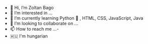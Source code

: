 - 👋 Hi, I’m Zoltan Bago
- 👀 I’m interested in ...
- 🌱 I’m currently learning Python :snake: , HTML, CSS, JavaScript, Java
- 💞️ I’m looking to collaborate on ...
- 📫 How to reach me ...- 
- 🇭🇺 I'm hungarian

<!---
ZoltanBago/ZoltanBago is a ✨ special ✨ repository because its `README.md` (this file) appears on your GitHub profile.
You can click the Preview link to take a look at your changes.
--->
